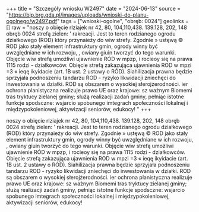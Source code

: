 +++
title = "Szczegóły wniosku W2497"
date = "2024-06-13"
source = "https://bip.brg.gda.pl/images/uploads/wnioski-do-planu-ogolnego/w2497.pdf"
tags = ["wnioski-ogolne", "obręb: 0024"]
geolinks = []
raw = "noszy o obięcie rlziajek nr 42, 80, 104,110,438. 139.128, 202, 148 obręb 0024 strefą zielen: ' rakreacji. Jest to teren rodzianego ogrodu działkowego (ROD) który przynaieży do wiw strefy. Zgodnie » ustęwą © ROD jako stały element infrastruktury gmin, ogrody winny być uwzględniane w ich rozwoju, , owiany giuin tworzyć do tego warunki. Objęcie wiw strefą umożliwi ujawnienie RÓD w mpzp, i rocieoy się na prawa 1115 rodzi - działkowców. Obięcie strefą zakazująca ujawnienia ROD w mpzi =3 « ieqę ikyidacie (art. 1B ust. 2 ustawy o RÓD). Siahilizacja prawna będzie sprzyjała podnoszeniu tandarzu ROD - ryzyko likwidacji zniechęci do inwestowania w działki. ROD są obszarem o wysokiej słerojżerodności. ier ochrona planistyczna realizuje prawo UE oraz krajowe: sz ważnym Biomemi tras tryktucy zielanej gminy; służą realizacji zadań gminy, pełniąc istotne funkcje spodsczne: wsjarcio spobunego imtegrach społeczności lokalnej i międzypokoleniowej, aktywizacji seniorów, edukocy! "
+++

noszy o obięcie rlziajek nr 42, 80, 104,110,438. 139.128, 202, 148 obręb 0024 strefą zielen: '
rakreacji. Jest to teren rodzianego ogrodu działkowego (ROD) który przynaieży do wiw strefy. Zgodnie
» ustęwą © ROD jako stały element infrastruktury gmin, ogrody winny być uwzględniane w ich rozwoju,
, owiany giuin tworzyć do tego warunki. Objęcie wiw strefą umożliwi ujawnienie RÓD w mpzp, i
rocieoy się na prawa 1115 rodzi - działkowców. Obięcie strefą zakazująca ujawnienia ROD w mpzi
=3 « ieqę ikyidacie (art. 1B ust. 2 ustawy o RÓD). Siahilizacja prawna będzie sprzyjała podnoszeniu
tandarzu ROD - ryzyko likwidacji zniechęci do inwestowania w działki. ROD są obszarem o wysokiej
słerojżerodności. ier ochrona planistyczna realizuje prawo UE oraz krajowe: sz ważnym Biomemi
tras tryktucy zielanej gminy; służą realizacji zadań gminy, pełniąc istotne funkcje spodsczne: wsjarcio
spobunego imtegrach społeczności lokalnej i międzypokoleniowej, aktywizacji seniorów, edukocy!



